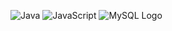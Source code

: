 ![Java](https://img.shields.io/badge/java-%23007396.svg?style=for-the-badge&logo=java&logoColor=white)
![JavaScript](https://img.shields.io/badge/javascript-%23323330.svg?logo=javascript&logoColor=%23F7DF1E)
![MySQL Logo](https://img.shields.io/badge/MySQL-000000?style=for-the-badge&logo=mysql&logoColor=white)

